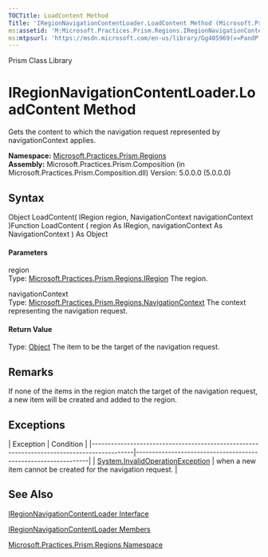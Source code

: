 ```yaml
---
TOCTitle: LoadContent Method
Title: 'IRegionNavigationContentLoader.LoadContent Method (Microsoft.Practices.Prism.Regions)'
ms:assetid: 'M:Microsoft.Practices.Prism.Regions.IRegionNavigationContentLoader.LoadContent(Microsoft.Practices.Prism.Regions.IRegion,Microsoft.Practices.Prism.Regions.NavigationContext)'
ms:mtpsurl: 'https://msdn.microsoft.com/en-us/library/Gg405969(v=PandP.50)'
---
```


Prism Class Library

IRegionNavigationContentLoader.LoadContent Method
=====================================================

Gets the content to which the navigation request represented by navigationContext applies.

**Namespace:** [Microsoft.Practices.Prism.Regions](https://msdn.microsoft.com/n:microsoft.practices.prism.regions)
**Assembly:** Microsoft.Practices.Prism.Composition (in Microsoft.Practices.Prism.Composition.dll) Version: 5.0.0.0 (5.0.0.0)

## Syntax


<span id="syntaxToggle"></span>Object LoadContent( IRegion region, NavigationContext navigationContext )Function LoadContent ( region As IRegion, navigationContext As NavigationContext ) As Object
#### Parameters

region  
Type: [Microsoft.Practices.Prism.Regions.IRegion](https://msdn.microsoft.com/t:microsoft.practices.prism.regions.iregion)
The region.

navigationContext  
Type: [Microsoft.Practices.Prism.Regions.NavigationContext](https://msdn.microsoft.com/t:microsoft.practices.prism.regions.navigationcontext)
The context representing the navigation request.

#### Return Value

Type: [Object](http://msdn2.microsoft.com/en-us/library/e5kfa45b)
The item to be the target of the navigation request.

Remarks
-------

<span id="remarksToggle"></span> If none of the items in the region match the target of the navigation request, a new item will be created and added to the region.

Exceptions
----------

<span id="exceptionsToggle"></span>
| Exception                                                                                 | Condition                                                     |
|-------------------------------------------------------------------------------------------|---------------------------------------------------------------|
| [System.InvalidOperationException](http://msdn2.microsoft.com/en-us/library/2asft85a) | when a new item cannot be created for the navigation request. |

See Also
--------


[IRegionNavigationContentLoader Interface](https://msdn.microsoft.com/t:microsoft.practices.prism.regions.iregionnavigationcontentloader)

[IRegionNavigationContentLoader Members](https://msdn.microsoft.com/allmembers.t:microsoft.practices.prism.regions.iregionnavigationcontentloader)

[Microsoft.Practices.Prism.Regions Namespace](https://msdn.microsoft.com/n:microsoft.practices.prism.regions)
